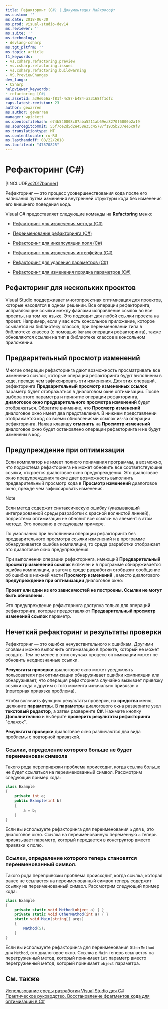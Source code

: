 ```yaml
---
title: Рефакторинг (C#) | Документация Майкрософт
ms.custom: ''
ms.date: 2018-06-30
ms.prod: visual-studio-dev14
ms.reviewer: ''
ms.suite: ''
ms.technology:
- devlang-csharp
ms.tgt_pltfrm: ''
ms.topic: article
f1_keywords:
- vs.csharp.refactoring.preview
- vs.csharp.refactoring.issues
- vs.csharp.refactoring.buildwarning
- VS.PreviewChanges
dev_langs:
- CSharp
helpviewer_keywords:
- refactoring [C#]
ms.assetid: a39e656a-f81f-4c87-b484-a23168ff1dfc
caps.latest.revision: 23
author: gewarren
ms.author: gewarren
manager: wpickett
ms.openlocfilehash: e74b540808c07aba5211ab69ea8270f6000b2a19
ms.sourcegitcommit: 55f7ce2d5d2e458e35c45787f1935b237ee5c9f8
ms.translationtype: MT
ms.contentlocale: ru-RU
ms.lasthandoff: 08/22/2018
ms.locfileid: "47570825"
---
```

# <a name="refactoring-c"></a>Рефакторинг (C#)
[!INCLUDE[vs2017banner](../includes/vs2017banner.md)]

Рефакторинг — это процесс усовершенствования кода после его написания путем изменения внутренней структуры кода без изменения его внешнего поведения кода.  
  
 Visual C# предоставляет следующие команды на **Refactoring** меню:  
  
-   [Рефакторинг для извлечения метода (C#)](../csharp-ide/extract-method-refactoring-csharp.md)  
  
-   [Переименование рефакторинга (C#)](../csharp-ide/rename-refactoring-csharp.md)  
  
-   [Рефакторинг для инкапсуляции поля (C#)](../csharp-ide/encapsulate-field-refactoring-csharp.md)  
  
-   [Рефакторинг для извлечения интерфейса (C#)](../csharp-ide/extract-interface-refactoring-csharp.md)  
  
-   [Рефакторинг для удаления параметров (C#)](../csharp-ide/remove-parameters-refactoring-csharp.md)  
  
-   [Рефакторинг для изменения порядка параметров (C#)](../csharp-ide/reorder-parameters-refactoring-csharp.md)  
  
## <a name="multi-project-refactoring"></a>Рефакторинг для нескольких проектов  
 Visual Studio поддерживает многопроектная оптимизация для проектов, которые находятся в одном решении. Все операции рефакторинга, исправляющие ссылки между файлами исправление ссылок во все проекты, на том же языке. Это подходит для любой ссылки проекта на проект. Например, если у вас есть консольное приложение, которое ссылается на библиотеку классов, при переименовании типа в библиотеке классов (с помощью `Rename` операция рефакторинга), также обновляются ссылки на тип в библиотеке классов в консольном приложении.  
  
## <a name="changes-preview"></a>Предварительный просмотр изменений  
 Многие операции рефакторинга дают возможность просматривать все изменения ссылок, которые операция рефакторинга будут выполнены в коде, прежде чем зафиксировать эти изменения. Для этих операций, рефакторинга **Предварительный просмотр измененных ссылок** параметр будет отображаться в диалоговом окне оптимизации. После выбора этого параметра и принятие операции рефакторинга, **диалоговое окно предварительного просмотра изменений** будет отображаться. Обратите внимание, что **Просмотр изменений** диалоговое окно имеет два представления. В нижнем представлении отображается код со всеми обновлениями ссылок из-за операции рефакторинга. Нажав клавишу **отменить** на **Просмотр изменений** диалоговое окно будет остановлено операции рефакторинга и не будут изменены в код.  
  
## <a name="refactoring-warnings"></a>Предупреждение при оптимизации  
 Если компилятор не имеет полного понимания программы, а возможно, что подсистема рефакторинга не может обновить все соответствующие ссылки, откроется диалоговое окно предупреждения. Это диалоговое окно предупреждения также дает возможность выполнить предварительный просмотр кода в **Просмотр изменений** диалоговое окно, прежде чем зафиксировать изменения.  
  
> [!NOTE]
>  Если метод содержит синтаксическую ошибку (указывающий интегрированной среды разработки с красной волнистой линией), подсистема оптимизации не обновит все ссылки на элемент в этом методе. Это показано в следующем примере.  
  
 По умолчанию при выполнении операции рефакторинга без предварительного просмотра ссылки изменений и в программе обнаруживается ошибка компиляции, то среда разработки отображает это диалоговое окно предупреждения.  
  
 При выполнении операции рефакторинга, имеющий **Предварительный просмотр изменений ссылок** включен и в программе обнаруживается ошибка компиляции, а затем в среде разработки отобразит сообщение об ошибке в нижней части **Просмотр изменений** , вместо диалогового **предупреждение при оптимизации** диалоговое окно:  
  
 **Проект или один из его зависимостей не построены. Ссылки не могут быть обновлены.**  
  
 Это предупреждение рефакторинга доступна только для операций рефакторинга, которые предоставляют **Предварительный просмотр изменений ссылок** параметр.  
  
## <a name="error-tolerant-refactoring-and-verification-results"></a>Нечеткий рефакторинг и результаты проверки  
 Рефакторинг — это ошибка нечувствительного к ошибкам. Другими словами можно выполнить оптимизацию в проекте, который не может создать. Тем не менее в этих случаях процесс оптимизации может не обновить неоднозначные ссылки.  
  
 **Результаты проверки** диалоговое окно может уведомлять пользователя при оптимизации обнаруживает ошибки компиляции или обнаруживает, что операция рефакторинга случайно вызывает привязку ссылки кода к другим с того момента изначально привязан к (повторная привязка проблема).  
  
 Чтобы включить функцию результаты проверки, на **средства** меню, щелкните **параметры**. В **параметры** диалогового окна разверните узел **текстовый редактор**, а затем разверните **C#**. Нажмите кнопку **Дополнительно** и выберите **проверить результаты рефакторинга** "флажок".  
  
 **Результаты проверки** диалоговое окно различаются два вида проблемы с повторной привязкой.  
  
### <a name="references-whose-definition-will-no-longer-be-the-renamed-symbol"></a>Ссылки, определение которого больше не будет переименован символа  
 Такого рода перепривязки проблема происходит, когда ссылка больше не будет ссылаться на переименованный символ. Рассмотрим следующий пример кода:  
  
```csharp  
class Example  
{  
    private int a;  
    public Example(int b)  
    {  
        a = b;  
    }  
}  
```  
  
 Если вы используете рефакторинга для переименования `a` для `b`, это диалоговое окно. Ссылка на переименованную переменную `a` теперь привязывает параметр, который передается в конструктор вместо привязки к полю.  
  
### <a name="references-whose-definition-will-now-become-the-renamed-symbol"></a>Ссылки, определение которого теперь становятся переименованный символ.  
 Такого рода перепривязки проблема происходит, когда ссылка, которая ранее не ссылается на переименованный символ теперь содержит ссылку на переименованный символ. Рассмотрим следующий пример кода:  
  
```csharp  
class Example  
{  
    private static void Method(object a) { }  
    private static void OtherMethod(int a) { }  
    static void Main(string[] args)  
    {  
        Method(5);  
    }  
}  
```  
  
 Если вы используете рефакторинга для переименования `OtherMethod` для `Method`, это диалоговое окно. Ссылка в `Main` теперь ссылается на перегруженный метод, который принимает `int` параметр вместо перегруженный метод, который принимает `object` параметра.  
  
## <a name="see-also"></a>См. также  
 [Использование среды разработки Visual Studio для C#](../csharp-ide/using-the-visual-studio-development-environment-for-csharp.md)   
 [Практическое руководство. Восстановление фрагментов кода для оптимизации в C#](../ide/how-to-restore-csharp-refactoring-snippets.md)